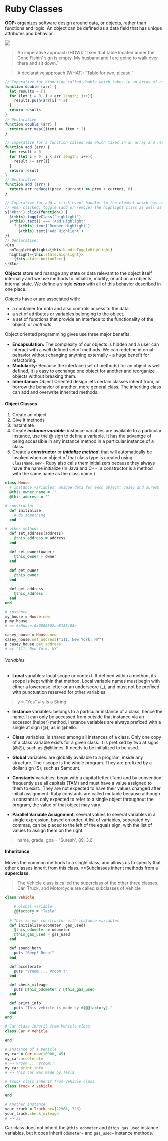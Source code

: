 # Ruby Classes

**OOP:** organizes software design around data, or objects, rather than functions and logic. An object can be defined as a data field that has unique attributes and behavior.

![](https://i.imgur.com/Rsol5Kv.png)
> An imperative approach (HOW): “I see that table located under the Gone Fishin’ sign is empty. My husband and I are going to walk over there and sit down.”

> A declarative approach (WHAT): “Table for two, please.”

```js 
// Imperative for afunction called double which takes in an array of numbers and returns a new array after doubling every item in that array.
function double (arr) {
  let results = []
  for (let i = 0; i < arr.length; i++){
    results.push(arr[i] * 2)
  }
  return results
}
// Declarative
function double (arr) {
  return arr.map((item) => item * 2)
}

// Imperative for a function called add which takes in an array and returns the result of adding up every item in the array.
function add (arr) {
  let result = 0
  for (let i = 0; i < arr.length; i++){
    result += arr[i]
  }
  return result
}
// Declarative
function add (arr) {
  return arr.reduce((prev, current) => prev + current, 0)
}

// Imperative for add a click event handler to the element which has an id of btn (vanilla or jQuery).
// When clicked, toggle (add or remove) the highlight class as well as change the text to Add Highlight or Remove Highlight depending on the current state of the element.
$("#btn").click(function() {
  $(this).toggleClass("highlight")
  $(this).text() === 'Add Highlight'
    ? $(this).text('Remove Highlight')
    : $(this).text('Add Highlight')
})
// Declarative: 
<Btn
  onToggleHighlight={this.handleToggleHighlight}
  highlight={this.state.highlight}>
    {this.state.buttonText}
</Btn>
```

**Objects** store and manage any state or data relevant to the object itself internally and we use methods to initialize, modify, or act on an objects' internal state. We define a single ***class*** with all of this behavior described in one place.

Objects have or are associated with:
- a container for data and also controls access to the data. 
- a set of attributes or variables belonging to the object. 
- a set of functions that provide an interface to the functionality of the object, or *methods*.

Object oriented programming gives use three major benefits:

- **Encapsulation:** The complexity of our objects is hidden and a user can interact with a well defined set of methods. We can redefine internal behavior without changing anything externally - a huge benefit for refactoring.
- **Modularity:** Because the interface (set of methods) for an object is well defined, it is easy to exchange one object for another and reorganize objects without breaking them.
- **Inheritance:** Object Oriented design lets certain classes inherit from, or borrow the behavior of another, more general class. The inheriting class can add and overwrite inherited methods.

#### Object Classes

1. Create an object
2. Give it methods
3. Instantiate
4. Create ***instance variable***: instance variables are available to a particular instance, use the @ sign to define a variable. It has the advantge of being accessible in any instance method in a particular instance of a class.
5. Create a **constructor** or ***initialize method***: that will automatically be invoked when an object of that class type is created using `ClassName.new` - Ruby also calls them initializers because they always have the name initialize (In Java and C++, a constructor is a method with the same name as the class name.) 

```ruby
class House
  # instance variables; unique data for each object: casey and suresh
  @this_owner_name = ''
  @this_address = ''

# constructor
  def initialize
    # do something
  end

# other methods
  def set_address(address)
    @this_address = address
  end

  def set_owner(owner)
    @this_owner = owner
  end

  def get_owner
    @this_owner
  end

  def get_address
    @this_address
  end
end

# instance
my_house = House.new
p my_house
# => #<House:0x0000562ae8188f08>

casey_house = House.new
casey_house.set_address("111, New York, NY")
p casey_house.get_address
# => "111, New York, NY"
```

###### Variables

- **Local** variables: local scope or context. If defined within a method, its scope is kept within that method. Local variable names must begin with either a lowercase letter or an underscore (_), and must not be prefixed with punctuation reserved for other variables.
> y = "Yes"  # y is a String

- **Instance** variables: belongs to a particular instance of a class, hence the name. It can only be accessed from outside that instance via an accessor (helper) method. Instance variables are always prefixed with a single at sign (@), as in @hello.

- **Class** variables: is shared among all instances of a class. Only one copy of a class variable exists for a given class. It is prefixed by two at signs (@@), such as @@times. It needs to be initialized to be used.

- **Global** variables: are globally available to a program, inside any structure. Their scope is the whole program. They are prefixed by a dollar sign ($), such as $amount.

- **Constants** variables: begin with a capital letter (Tam) and by convention frequently use all capitals (TAM) and must have a value assigned to them to exist.. They are not expected to have their values changed after initial assignment. Ruby constants are called mutable because although a constant is only expected to refer to a single object throughout the program, the value of that object may vary.

- **Parallel Variable Assignment**: several values to several variables in a single expression, based on order. A list of variables, separated by commas, can be placed to the left of the equals sign, with the list of values to assign them on the right.
> name, grade, gpa = 'Suresh', 89, 3.6

#### Inheritance

Moves the common methods to a single class, and allows us to specify that other classes inherit from this class. **Subclasses inherit methods from a **superclass**.

> The Vehicle class is called the superclass of the other three classes. Car, Truck, and Motorcycle are called subclasses of Vehicle

```ruby
class Vehicle

    # Global variable
    @@factory = "Tesla"

  # This is our constructor with instance variables
  def initialize(odometer, gas_used)
    @this_odometer = odometer
    @this_gas_used = gas_used
  end

  def sound_horn
    puts "Beep! Beep!"
  end

  def accelerate
    puts "Vroom ... Vroom!!"
  end

  def check_mileage
    puts @this_odometer / @this_gas_used
  end

  def print_info
    puts "This vehicle is made by #{@@factory}."
  end
end

# Car class inherit from Vehicle class
class Car < Vehicle

end

# Instance of a Vehicle
my_car = Car.new(10000, 45)
my_car.accelerate
# => Vroom ... Vroom!!
my_car.print_info
# => This car was made by Tesla

# Truck class inherit from Vehicle class
class Truck < Vehicle

end

# Another instance
your_truck = Truck.new(22964, 726)
your_truck.check_mileage
# => 31
```

Car class does not inherit the `@this_odometer` and `@this_gas_used` instance variables, but it does inherit `odometer=` and `gas_used=` instance methods.

